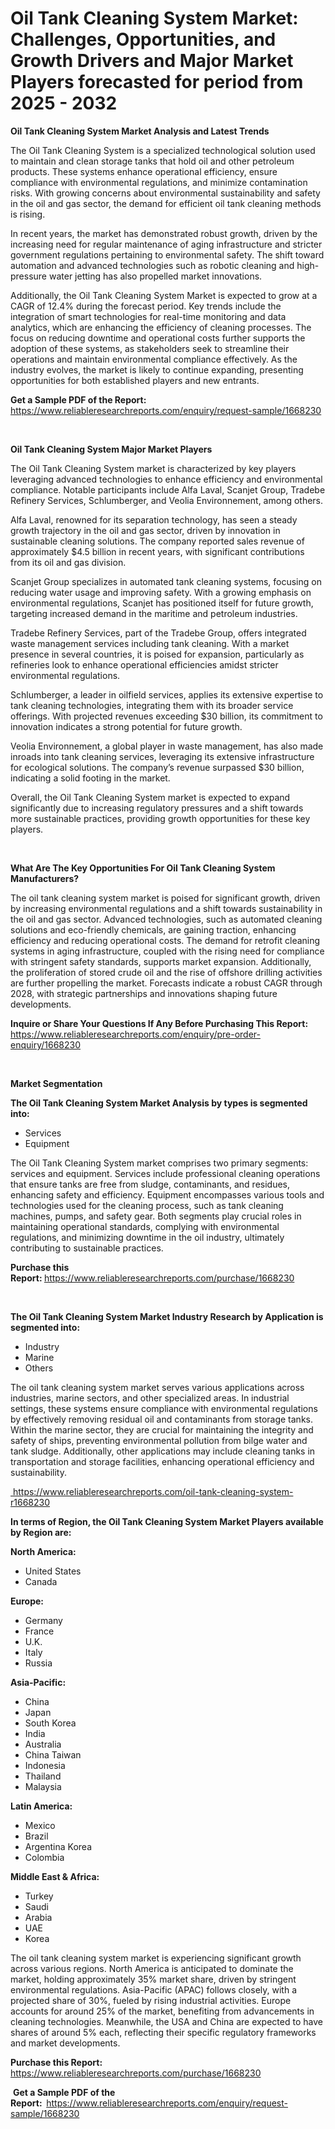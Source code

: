 <p><h1>Oil Tank Cleaning System Market: Challenges, Opportunities, and Growth Drivers and Major Market Players forecasted for period from 2025 - 2032</h1></p><p><strong>Oil Tank Cleaning System Market Analysis and Latest Trends</strong></p>
<p><p>The Oil Tank Cleaning System is a specialized technological solution used to maintain and clean storage tanks that hold oil and other petroleum products. These systems enhance operational efficiency, ensure compliance with environmental regulations, and minimize contamination risks. With growing concerns about environmental sustainability and safety in the oil and gas sector, the demand for efficient oil tank cleaning methods is rising.</p><p>In recent years, the market has demonstrated robust growth, driven by the increasing need for regular maintenance of aging infrastructure and stricter government regulations pertaining to environmental safety. The shift toward automation and advanced technologies such as robotic cleaning and high-pressure water jetting has also propelled market innovations.</p><p>Additionally, the Oil Tank Cleaning System Market is expected to grow at a CAGR of 12.4% during the forecast period. Key trends include the integration of smart technologies for real-time monitoring and data analytics, which are enhancing the efficiency of cleaning processes. The focus on reducing downtime and operational costs further supports the adoption of these systems, as stakeholders seek to streamline their operations and maintain environmental compliance effectively. As the industry evolves, the market is likely to continue expanding, presenting opportunities for both established players and new entrants.</p></p>
<p><strong>Get a Sample PDF of the Report:&nbsp;</strong> <a href="https://www.reliableresearchreports.com/enquiry/request-sample/1668230?utm_campaign=3671&utm_medium=2&utm_source=Github&utm_content=ia&utm_term=19042025&utm_id=oil-tank-cleaning-system">https://www.reliableresearchreports.com/enquiry/request-sample/1668230</a></p>
<p>&nbsp;</p>
<p><strong>Oil Tank Cleaning System Major Market Players</strong></p>
<p><p>The Oil Tank Cleaning System market is characterized by key players leveraging advanced technologies to enhance efficiency and environmental compliance. Notable participants include Alfa Laval, Scanjet Group, Tradebe Refinery Services, Schlumberger, and Veolia Environnement, among others. </p><p>Alfa Laval, renowned for its separation technology, has seen a steady growth trajectory in the oil and gas sector, driven by innovation in sustainable cleaning solutions. The company reported sales revenue of approximately $4.5 billion in recent years, with significant contributions from its oil and gas division.</p><p>Scanjet Group specializes in automated tank cleaning systems, focusing on reducing water usage and improving safety. With a growing emphasis on environmental regulations, Scanjet has positioned itself for future growth, targeting increased demand in the maritime and petroleum industries.</p><p>Tradebe Refinery Services, part of the Tradebe Group, offers integrated waste management services including tank cleaning. With a market presence in several countries, it is poised for expansion, particularly as refineries look to enhance operational efficiencies amidst stricter environmental regulations.</p><p>Schlumberger, a leader in oilfield services, applies its extensive expertise to tank cleaning technologies, integrating them with its broader service offerings. With projected revenues exceeding $30 billion, its commitment to innovation indicates a strong potential for future growth.</p><p>Veolia Environnement, a global player in waste management, has also made inroads into tank cleaning services, leveraging its extensive infrastructure for ecological solutions. The company’s revenue surpassed $30 billion, indicating a solid footing in the market.</p><p>Overall, the Oil Tank Cleaning System market is expected to expand significantly due to increasing regulatory pressures and a shift towards more sustainable practices, providing growth opportunities for these key players.</p></p>
<p>&nbsp;</p>
<p><strong>What Are The Key Opportunities For Oil Tank Cleaning System Manufacturers?</strong></p>
<p><p>The oil tank cleaning system market is poised for significant growth, driven by increasing environmental regulations and a shift towards sustainability in the oil and gas sector. Advanced technologies, such as automated cleaning solutions and eco-friendly chemicals, are gaining traction, enhancing efficiency and reducing operational costs. The demand for retrofit cleaning systems in aging infrastructure, coupled with the rising need for compliance with stringent safety standards, supports market expansion. Additionally, the proliferation of stored crude oil and the rise of offshore drilling activities are further propelling the market. Forecasts indicate a robust CAGR through 2028, with strategic partnerships and innovations shaping future developments.</p></p>
<p><strong>Inquire or Share Your Questions If Any Before Purchasing This Report:</strong> <a href="https://www.reliableresearchreports.com/enquiry/pre-order-enquiry/1668230?utm_campaign=3671&utm_medium=2&utm_source=Github&utm_content=ia&utm_term=19042025&utm_id=oil-tank-cleaning-system">https://www.reliableresearchreports.com/enquiry/pre-order-enquiry/1668230</a></p>
<p>&nbsp;</p>
<p><strong>Market Segmentation</strong></p>
<p><strong>The Oil Tank Cleaning System Market Analysis by types is segmented into:</strong></p>
<p><ul><li>Services</li><li>Equipment</li></ul></p>
<p><p>The Oil Tank Cleaning System market comprises two primary segments: services and equipment. Services include professional cleaning operations that ensure tanks are free from sludge, contaminants, and residues, enhancing safety and efficiency. Equipment encompasses various tools and technologies used for the cleaning process, such as tank cleaning machines, pumps, and safety gear. Both segments play crucial roles in maintaining operational standards, complying with environmental regulations, and minimizing downtime in the oil industry, ultimately contributing to sustainable practices.</p></p>
<p><strong>Purchase this Report:&nbsp;</strong><a href="https://www.reliableresearchreports.com/purchase/1668230?utm_campaign=3671&utm_medium=2&utm_source=Github&utm_content=ia&utm_term=19042025&utm_id=oil-tank-cleaning-system">https://www.reliableresearchreports.com/purchase/1668230</a></p>
<p>&nbsp;</p>
<p><strong>The Oil Tank Cleaning System Market Industry Research by Application is segmented into:</strong></p>
<p><ul><li>Industry</li><li>Marine</li><li>Others</li></ul></p>
<p><p>The oil tank cleaning system market serves various applications across industries, marine sectors, and other specialized areas. In industrial settings, these systems ensure compliance with environmental regulations by effectively removing residual oil and contaminants from storage tanks. Within the marine sector, they are crucial for maintaining the integrity and safety of ships, preventing environmental pollution from bilge water and tank sludge. Additionally, other applications may include cleaning tanks in transportation and storage facilities, enhancing operational efficiency and sustainability.</p></p>
<p><a href="https://www.reliableresearchreports.com/oil-tank-cleaning-system-r1668230?utm_campaign=3671&utm_medium=2&utm_source=Github&utm_content=ia&utm_term=19042025&utm_id=oil-tank-cleaning-system">&nbsp;https://www.reliableresearchreports.com/oil-tank-cleaning-system-r1668230</a></p>
<p><strong>In terms of Region, the Oil Tank Cleaning System Market Players available by Region are:</strong></p>
<p>
    <p> <strong> North America: </strong>
        <ul>
            <li>United States</li>
            <li>Canada</li>
        </ul>
        </p> 
    <p> <strong> Europe: </strong>
        <ul>
            <li>Germany</li>
            <li>France</li>
            <li>U.K.</li>
            <li>Italy</li>
            <li>Russia</li>
        </ul>
        </p> 
    <p> <strong> Asia-Pacific: </strong>
        <ul>
            <li>China</li>
            <li>Japan</li>
            <li>South Korea</li>
            <li>India</li>
            <li>Australia</li>
            <li>China Taiwan</li>
            <li>Indonesia</li>
            <li>Thailand</li>
            <li>Malaysia</li>
        </ul>
        </p> 
    <p> <strong> Latin America: </strong>
        <ul>
            <li>Mexico</li>
            <li>Brazil</li>
            <li>Argentina Korea</li>
            <li>Colombia</li>
        </ul>
        </p> 
    <p> <strong> Middle East & Africa: </strong>
        <ul>
            <li>Turkey</li>
            <li>Saudi</li>
            <li>Arabia</li>
            <li>UAE</li>
            <li>Korea</li>
        </ul>
    </p>
    </p>
<p><p>The oil tank cleaning system market is experiencing significant growth across various regions. North America is anticipated to dominate the market, holding approximately 35% market share, driven by stringent environmental regulations. Asia-Pacific (APAC) follows closely, with a projected share of 30%, fueled by rising industrial activities. Europe accounts for around 25% of the market, benefiting from advancements in cleaning technologies. Meanwhile, the USA and China are expected to have shares of around 5% each, reflecting their specific regulatory frameworks and market developments.</p></p>
<p><strong>Purchase this Report: </strong><a href="https://www.reliableresearchreports.com/purchase/1668230?utm_campaign=3671&utm_medium=2&utm_source=Github&utm_content=ia&utm_term=19042025&utm_id=oil-tank-cleaning-system">https://www.reliableresearchreports.com/purchase/1668230</a></p>
<p>&nbsp;<strong>Get a Sample PDF of the Report:&nbsp;&nbsp;</strong><a href="https://www.reliableresearchreports.com/enquiry/request-sample/1668230?utm_campaign=3671&utm_medium=2&utm_source=Github&utm_content=ia&utm_term=19042025&utm_id=oil-tank-cleaning-system">https://www.reliableresearchreports.com/enquiry/request-sample/1668230</a></p>
<p><strong></strong></p>
<p><p></p><p></p><p></p></p>